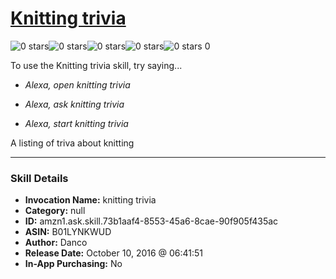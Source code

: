 # [Knitting trivia](http://alexa.amazon.com/#skills/amzn1.ask.skill.73b1aaf4-8553-45a6-8cae-90f905f435ac)
![0 stars](../../images/ic_star_border_black_18dp_1x.png)![0 stars](../../images/ic_star_border_black_18dp_1x.png)![0 stars](../../images/ic_star_border_black_18dp_1x.png)![0 stars](../../images/ic_star_border_black_18dp_1x.png)![0 stars](../../images/ic_star_border_black_18dp_1x.png) 0

To use the Knitting trivia skill, try saying...

* *Alexa, open knitting trivia*

* *Alexa, ask knitting trivia*

* *Alexa, start knitting trivia*

A listing of triva about knitting

***

### Skill Details

* **Invocation Name:** knitting trivia
* **Category:** null
* **ID:** amzn1.ask.skill.73b1aaf4-8553-45a6-8cae-90f905f435ac
* **ASIN:** B01LYNKWUD
* **Author:** Danco
* **Release Date:** October 10, 2016 @ 06:41:51
* **In-App Purchasing:** No
